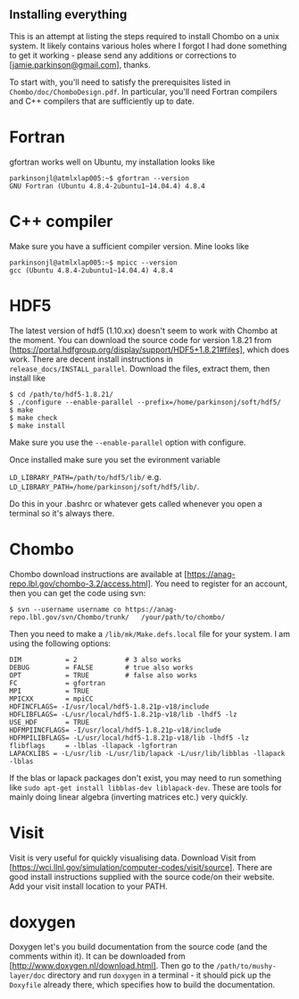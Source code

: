 ## Installing everything
This is an attempt at listing the steps required to install Chombo on a unix system. It likely contains various holes where I forgot I had done something to get it working - please send any additions or corrections to [jamie.parkinson@gmail.com], thanks.

To start with, you'll need to satisfy the prerequisites listed in `Chombo/doc/ChomboDesign.pdf`. In particular, you'll need Fortran compilers and C++ compilers that are sufficiently up to date.

# Fortran
gfortran works well on Ubuntu, my installation looks like

```console
parkinsonjl@atmlxlap005:~$ gfortran --version
GNU Fortran (Ubuntu 4.8.4-2ubuntu1~14.04.4) 4.8.4
```

# C++ compiler
Make sure you have a sufficient compiler version. Mine looks like

```console
parkinsonjl@atmlxlap005:~$ mpicc --version
gcc (Ubuntu 4.8.4-2ubuntu1~14.04.4) 4.8.4
```

# HDF5
The latest version of hdf5 (1.10.xx) doesn't seem to work with Chombo at the moment. You can download the source code for version 1.8.21 from [https://portal.hdfgroup.org/display/support/HDF5+1.8.21#files], which does work. There are decent install instructions in `release_docs/INSTALL_parallel`. Download the files, extract them, then install like

```console
$ cd /path/to/hdf5-1.8.21/
$ ./configure --enable-parallel --prefix=/home/parkinsonj/soft/hdf5/
$ make
$ make check
$ make install
```

Make sure you use the `--enable-parallel` option with configure. 

Once installed make sure you set the evironment variable

`LD_LIBRARY_PATH=/path/to/hdf5/lib/` e.g. `LD_LIBRARY_PATH=/home/parkinsonj/soft/hdf5/lib/`.

Do this in your .bashrc or whatever gets called whenever you open a terminal so it's always there.

# Chombo
Chombo download instructions are available at [https://anag-repo.lbl.gov/chombo-3.2/access.html]. You need to register for an account, then you can get the code using svn:

```console
$ svn --username username co https://anag-repo.lbl.gov/svn/Chombo/trunk/   /your/path/to/chombo/
```

Then you need to make a `/lib/mk/Make.defs.local` file for your system. I am using the following options:
```console
DIM           = 2            # 3 also works
DEBUG         = FALSE        # true also works
OPT           = TRUE         # false also works
FC            = gfortran
MPI           = TRUE
MPICXX        = mpiCC
HDFINCFLAGS= -I/usr/local/hdf5-1.8.21p-v18/include
HDFLIBFLAGS= -L/usr/local/hdf5-1.8.21p-v18/lib -lhdf5 -lz 
USE_HDF       = TRUE
HDFMPIINCFLAGS= -I/usr/local/hdf5-1.8.21p-v18/include
HDFMPILIBFLAGS= -L/usr/local/hdf5-1.8.21p-v18/lib -lhdf5 -lz 
flibflags     = -lblas -llapack -lgfortran 
LAPACKLIBS = -L/usr/lib -L/usr/lib/lapack -L/usr/lib/libblas -llapack  -lblas
```

If the blas or lapack packages don't exist, you may need to run something like `sudo apt-get install libblas-dev liblapack-dev`. These are tools for mainly doing linear algebra (inverting matrices etc.) very quickly.

# Visit
Visit is very useful for quickly visualising data. Download Visit from [https://wci.llnl.gov/simulation/computer-codes/visit/source]. There are good install instructions supplied with the source code/on their website. Add your visit install location to your PATH.


# doxygen
Doxygen let's you build documentation from the source code (and the comments within it). It can be downloaded from [http://www.doxygen.nl/download.html]. Then go to the `/path/to/mushy-layer/doc` directory and run `doxygen` in a terminal - it should pick up the `Doxyfile` already there, which specifies how to build the documentation.

